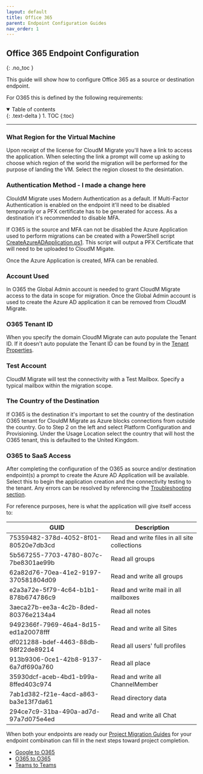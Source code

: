 ```yaml
---
layout: default
title: Office 365
parent: Endpoint Configuration Guides
nav_order: 1
---
```


## Office 365 Endpoint Configuration
{: .no_toc }

This guide will show how to configure Office 365 as a source or destination endpoint. 

For O365 this is defined by the following requirements:

<a name="top"></a>
<details open markdown="block">
  <summary>
    Table of contents
  </summary>
  {: .text-delta }
1. TOC
{:toc}
</details>

---

### What Region for the Virtual Machine

Upon receipt of the license for CloudM Migrate you'll have a link to access the application. When selecting the link a prompt will come up asking to choose which region of the world the migration will be performed for the purpose of landing the VM. Select the region closest to the desintation. 

### Authentication Method - I made a change here

ClouldM Migrate uses Modern Authentication as a default. If Multi-Factor Authentication is enabled on the endpoint it'll need to be disabled temporarily or a PFX certificate has to be generated for access. As a destination it's recommended to disable MFA. 

If O365 is the source and MFA can not be disabled the Azure Application used to perform migrations can be created with a PowerShell script <a href="https://bitbucket.org/cloudsols/cloudm-public/src/main/Migrate/PowerShell/CreateAzureADApplication.ps1">CreateAzureADApplication.ps1</a>. This script will output a PFX Certificate that will need to be uploaded to CloudM Migate.

Once the Azure Application is created, MFA can be renabled. 

### Account Used

In O365 the Global Admin account is needed to grant CloudM Migrate access to the data in scope for migration. Once the Global Admin account is used to create the Azure AD application it can be removed from CloudM Migrate. 

### O365 Tenant ID

When you specify the domain CloudM Migrate can auto populate the Tenant ID. If it doesn't auto populate the Tenant ID can be found by in the <a href="https://learn.microsoft.com/en-us/onedrive/find-your-office-365-tenant-id">Tenant Properties</a>.

### Test Account

CloudM Migrate will test the connectivity with a Test Mailbox. Specify a typical mailbox within the migration scope. 

### The Country of the Destination

If O365 is the destination it's important to set the country of the destination O365 tenant for ClouldM Migrate as Azure blocks connections from outside the country. Go to Step 2 on the left and select Platform Configuration and Provisioning. Under the Usage Location select the country that will host the O365 tenant, this is defaulted to the United Kingdom. 

### O365 to SaaS Access

After completing the configuration of the O365 as source and/or destination endpoint(s) a prompt to create the Azure AD Application will be available. Select this to begin the application creation and the connectivity testing to the tenant. Any errors can be resolved by referencing the <a href="https://cloudm-migrate.github.io/documentation/Troubleshooting/O365Endpoint.html">Troubleshooting section</a>.

For reference purposes, here is what the application will give itself access to:

| GUID | Description | 
|---|---|
| 75359482-378d-4052-8f01-80520e7db3cd | Read and write files in all site collections |
5b567255-7703-4780-807c-7be8301ae99b | Read all groups    
62a82d76-70ea-41e2-9197-370581804d09 | Read and write all groups 
e2a3a72e-5f79-4c64-b1b1-878b674786c9 | Read and write mail in all mailboxes   
3aeca27b-ee3a-4c2b-8ded-80376e2134a4 | Read all notes 
9492366f-7969-46a4-8d15-ed1a20078fff | Read and write all Sites
df021288-bdef-4463-88db-98f22de89214 | Read all users' full profiles   
913b9306-0ce1-42b8-9137-6a7df690a760 | Read all place
35930dcf-aceb-4bd1-b99a-8ffed403c974 | Read and write all ChannelMember
7ab1d382-f21e-4acd-a863-ba3e13f7da61 | Read directory data                                   
294ce7c9-31ba-490a-ad7d-97a7d075e4ed | Read and write all Chat 

When both your endpoints are ready our <a href="https://cloudm-migrate.github.io/documentation/Migration-Project-Guides/MigrationProjectGuides.html">Project Migration Guides</a> for your endpoint combination can fill in the next steps toward project completion. 

- <a href="https://cloudm-migrate.github.io/documentation/Migration-Project-Guides/GoogleToO365.html">Google to O365</a>
- <a href="https://cloudm-migrate.github.io/documentation/Migration-Project-Guides/O365ToO365.html">O365 to O365</a>
- <a href="https://cloudm-migrate.github.io/documentation/Migration-Project-Guides/TeamstoTeams.html">Teams to Teams</a>
